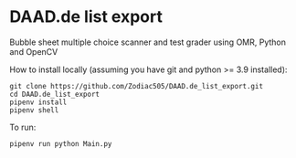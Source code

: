 # DAAD.de list export
Bubble sheet multiple choice scanner and test grader using OMR, Python and OpenCV

How to install locally (assuming you have git and python >= 3.9 installed):

```console
git clone https://github.com/Zodiac505/DAAD.de_list_export.git
cd DAAD.de_list_export
pipenv install
pipenv shell
```

To run:

```console
pipenv run python Main.py